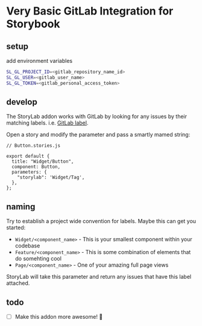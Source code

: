 # Very Basic GitLab Integration for Storybook

## setup

add environment variables

```bash
SL_GL_PROJECT_ID=<gitlab_repository_name_id>
SL_GL_USER=<gitlab_user_name>
SL_GL_TOKEN=<gitlab_personal_access_token>
```

## develop
The StoryLab addon works with GitLab by looking for any issues by their matching labels. i.e. [GitLab label](https://docs.gitlab.com/ee/user/project/labels.html).

Open a story and modify the parameter and pass a smartly mamed string:

```tsx
// Button.stories.js

export default {
  title: "Widget/Button",
  component: Button,
  parameters: {
    "storylab": 'Widget/Tag',
  },
};
```

## naming
Try to establish a project wide convention for labels. Maybe this can get you started:

* `Widget/<component_name>` - This is your smallest component within your codebase
* `Feature/<component_name>` - This is some combination of elements that do somehting cool
* `Page/<component_name>` - One of your amazing full page views

StoryLab will take this parameter and return any issues that have this label attached.

## todo
- [ ] Make this addon more awesome! 🤘